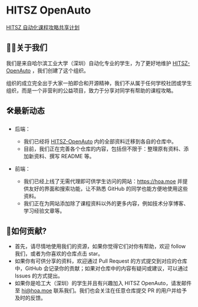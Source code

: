# HITSZ OpenAuto

[HITSZ 自动化课程攻略共享计划](https://hoa.moe)

## 🙋‍♀️关于我们

我们是来自哈尔滨工业大学（深圳）自动化专业的学生，为了更好地维护 [HITSZ-OpenAuto](https://github.com/HITSZ-OpenAuto/HITSZ-OpenAuto) ，我们创建了这个组织。

组织的成立完全出于大家一拍即合和开源精神，我们不从属于任何学校社团或学生组织，而是一个非营利的公益项目，致力于分享对同学有帮助的课程攻略。

## 🛠️最新动态

- 后端：
  - 我们已经将 [HITSZ-OpenAuto](https://github.com/HITSZ-OpenAuto/HITSZ-OpenAuto) 内的全部资料迁移到各自的仓库中。
  - 目前，我们正在完善各个仓库的内容，包括但不限于：整理原有资料、添加新资料、撰写 README 等。

- 前端：
  - 我们已经上线了无需代理即可供学生访问的网站：https://hoa.moe 并提供友好的界面和搜索功能，让不熟悉 GitHub 的同学也能方便地使用这些资料。
  - 我们正在为网站添加除了课程资料以外的更多内容，例如技术分享博客、学习经验文章等。

## 🧐如何贡献?

- 首先，请尽情地使用我们的资源，如果你觉得它们对你有帮助，欢迎 follow 我们，或者为你喜欢的仓库点击 star。
- 如果你有可供分享的资料，欢迎通过 Pull Request 的方式提交到对应的仓库中，GitHub 会记录你的贡献；如果对仓库中的内容有疑问或建议，可以通过 Issues 的方式提出。
- 如果你是哈工大（深圳）的学生并且有兴趣加入 HITSZ OpenAuto，请发邮件至 [hi@hoa.moe](mailto:hi@hoa.moe) 联系我们。我们也会关注在任意仓库提交 PR 的用户并给予及时的反馈。
